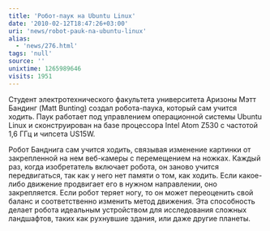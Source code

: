 ```yaml
---
title: 'Робот-паук на Ubuntu Linux'
date: '2010-02-12T18:47:26+03:00'
uri: 'news/robot-pauk-na-ubuntu-linux'
alias: 
  - 'news/276.html'
tags: 'null'
source: ''
unixtime: 1265989646
visits: 1951
---
```

Студент электротехнического факультета университета Аризоны Мэтт Бандинг (Matt Bunting) создал робота-паука, который сам учится ходить. Паук работает под управлением операционной системы Ubuntu Linux и сконструирован на базе процессора Intel Atom Z530 c частотой 1,6 ГГц и чипсета US15W.

Робот Банднига сам учится ходить, связывая изменение картинки от закрепленной на нем веб-камеры с перемещением на ножках. Каждый раз, когда изобретатель включает робота, он заново учится передвигаться, так как у него нет памяти о том, как ходить. Если какое-либо движение продвигает его в нужном направлении, оно закрепляется. Если робот теряет ногу, то он может переоценить свой баланс и соответственно изменить метод движения. Эта способность делает робота идеальным устройством для исследования сложных ландшафтов, таких как рухнувшие здания, или даже другие планеты.
